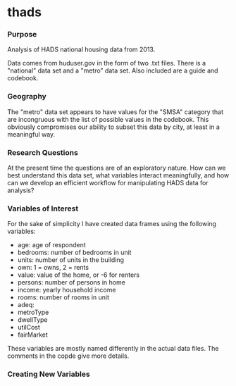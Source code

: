 # thads

### Purpose
Analysis of HADS national housing data from 2013.

Data comes from huduser.gov in the form of two .txt files. There is a "national" data set and a "metro" data set. Also included are a guide and codebook.

### Geography
The "metro" data set appears to have values for the "SMSA" category that are incongruous with the list of possible values in the codebook. This obviously compromises our ability to subset this data by city, at least in a meaningful way.

### Research Questions
At the present time the questions are of an exploratory nature. How can we best understand this data set, what variables interact meaningfully, and how can we develop an efficient workflow for manipulating HADS data for analysis?

### Variables of Interest
For the sake of simplicity I have created data frames using the following variables:
* age: age of respondent
* bedrooms: number of bedrooms in unit
* units: number of units in the building
* own: 1 = owns, 2 = rents
* value: value of the home, or -6 for renters
* persons: number of persons in home
* income: yearly household income
* rooms: number of rooms in unit
* adeq: 
* metroType
* dwellType
* utilCost
* fairMarket

These variables are mostly named differently in the actual data files. The comments in the copde give more details.

### Creating New Variables
